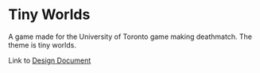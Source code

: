 # Tiny Worlds

A game made for the University of Toronto game making deathmatch.
The theme is tiny worlds.

Link to [Design Document](https://github.com/ianw3214/TinyWorlds/blob/master/Design/DesignDocument.md)